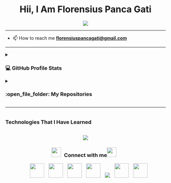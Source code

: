 <h1 align="center">Hii, I Am Florensius Panca Gati</h1> 

<!--florensiuspancagati/florensiuspancagati** is a ✨ _special_ ✨ repository because its `README.md` (this file) appears on your GitHub profile.-->
<p align="center">
  <a href="https://git.io/typing-svg"><img src="https://readme-typing-svg.demolab.com/?font=Time+New+Roman&color=cyan&size=25&center=true&vCenter=true&width=650&height=100&lines=Informatics+Student;Working+towards+becoming+a+software+engineer...;But+open+to+taking+on+any+role+as+required..:);Active+Learner/Researcher;Love+To+Learn+New+Stuffs"/></a>
</p>

<hr>

- 📫 How to reach me **florensiuspancagati@gmail.com**
<!--
Here are some ideas to get you started:
- 🔭 I’m currently working on ...
- 🤝 I’m available for freelancing.
- 🌱 I’m currently learning ...
- 👯 I’m looking to collaborate on ...
- 🤔 I’m looking for help with ...
- 💬 Ask me about ...
- 📫 How to reach me: ...
- 😄 Pronouns: ...
- ⚡ Fun fact: ...
-->

<hr>

<details><summary><h3>💻 GitHub Profile Stats</h3></summary>
  <p align="center">
    <a href="https://github.com/florensiuspancagati/github-readme-stats">
	  <img alt="floren's Github Stats" src="https://github-readme-stats.vercel.app/api?username=florensiuspancagati&show_icons=true&count_private=true&locale=en&theme=tokyonight&layout=compact" height="230px"/></a>
	  <img src="https://github-readme-stats.vercel.app/api/top-langs?username=florensiuspancagati&langs_count=10&show_icons=true&locale=en&theme=tokyonight" alt="florensius" height="230px"/>
    <br/>
    <b>Note:</b> Top languages is only a metric of the languages my public code consists of and doesn't reflect experience or skill level.
  </p>
</details>

<details><summary><h3> :open_file_folder: My Repositories </h3></summary>
  <div>
    <p align="center">
    	<a href="https://github.com/florensiuspancagati/Algorithms">
        <img src="https://github-readme-stats.vercel.app/api/pin/?username=florensiuspancagati&repo=Algorithms&theme=tokyonight" alt="GitHub Stats" />
      </a>
      <a href="https://github.com/florensiuspancagati/Game">
        <img src="https://github-readme-stats.vercel.app/api/pin/?username=florensiuspancagati&repo=Game&theme=tokyonight" alt="GitHub Stats" />
      </a>
	  <a href="https://github.com/florensiuspancagati/Game">
		<img src="https://github-readme-stats.vercel.app/api/pin/?username=florensiuspancagati&repo=yelpclone&theme=tokyonight" alt="GitHub Stats" />
      </a>
    </p>
  </div>
</details>

<hr>

<h3 style="display: inline-block" align="center">Technologies That I Have Learned</h3>
<p align="center">
  <a href="https://skillicons.dev">
  <img src="https://skillicons.dev/icons?i=git,cpp,css,discord,express,github,html,java,js,linux,mongodb,nodejs,postman,py,vscode,arduino,bootstrap,debian,gmail,godot,mysql,npm,php,sublime,&perline=14"/>
  </a>
</p>

<h3 align="center" > <img src="https://media.giphy.com/media/iY8CRBdQXODJSCERIr/giphy.gif" width="30" height="30" style="margin-right: 10px;">Connect with me<img src="https://media.giphy.com/media/iY8CRBdQXODJSCERIr/giphy.gif" width="30" height="30" style="margin-right: 10px;"></h3>
<p align="center">
  <div align="center"  class="icons-social" style="margin-left: 10px;">
    <a style="margin-left: 10px;" target="_blank" href="#">
		<img src="https://img.icons8.com/doodle/40/000000/github--v1.png" style="width: 45px;"></a>
		<a style="margin-left: 10px;" target="_blank" href="#">
		<img src="https://img.icons8.com/external-tal-revivo-color-tal-revivo/40/000000/external-stack-overflow-is-a-question-and-answer-site-for-professional-logo-color-tal-revivo.png" style="width: 45px;"></a>
    <a style="margin-left: 10px;" target="_blank" href="#">
		<img src="https://img.icons8.com/doodle/40/000000/instagram-new--v2.png" style="width: 45px;"></a>
    <a style="margin-left: 10px;"  target="_blank" href="#">
		<img src="https://img.icons8.com/doodle/40/000000/linkedin--v2.png" style="width: 45px;"></a>
    <a style="margin-left: 10px;"target="_blank" href="#">
		<img src="https://img.icons8.com/?size=45&id=ddJXF_L1PvL_&format=png&color=000000"></a>
		<a style="margin-left: 10px;" target="_blank" href="#">
		<img src="https://img.icons8.com/doodle/1x/twitter-squared--v2.png" style="width: 45px;"></a>
		<a style="margin-left: 10px;" target="_blank" href="#">
		<img src="https://img.icons8.com/doodle/1x/youtube--v2.png" style="width: 45px;"></a>
  </div>
</p>
